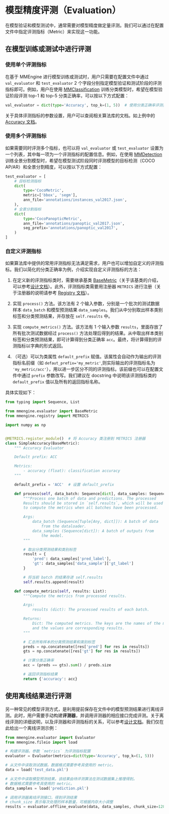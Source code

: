 # 模型精度评测（Evaluation）

在模型验证和模型测试中，通常需要对模型精度做定量评测。我们可以通过在配置文件中指定评测指标（Metric）来实现这一功能。

## 在模型训练或测试中进行评测

### 使用单个评测指标

在基于 MMEngine 进行模型训练或测试时，用户只需要在配置文件中通过 `val_evaluator` 和 `test_evaluator` 2 个字段分别指定模型验证和测试阶段的评测指标即可。例如，用户在使用 [MMClassification](https://github.com/open-mmlab/mmclassification) 训练分类模型时，希望在模型验证阶段评测 top-1 和 top-5 分类正确率，可以按以下方式配置：

```python
val_evaluator = dict(type='Accuracy', top_k=(1, 5))  # 使用分类正确率评测指标
```

关于具体评测指标的参数设置，用户可以查阅相关算法库的文档。如上例中的 [Accuracy 文档](https://mmclassification.readthedocs.io/en/1.x/api/generated/mmcls.evaluation.Accuracy.html#mmcls.evaluation.Accuracy)。

### 使用多个评测指标

如果需要同时评测多个指标，也可以将 `val_evaluator` 或 `test_evaluator` 设置为一个列表，其中每一项为一个评测指标的配置信息。例如，在使用 [MMDetection](https://github.com/open-mmlab/mmdetection) 训练全景分割模型时，希望在模型测试阶段同时评测模型的目标检测（COCO AP/AR）和全景分割精度，可以按以下方式配置：

```python
test_evaluator = [
    # 目标检测指标
    dict(
        type='CocoMetric',
        metric=['bbox', 'segm'],
        ann_file='annotations/instances_val2017.json',
    ),
    # 全景分割指标
    dict(
        type='CocoPanopticMetric',
        ann_file='annotations/panoptic_val2017.json',
        seg_prefix='annotations/panoptic_val2017',
    )
]
```

### 自定义评测指标

如果算法库中提供的常用评测指标无法满足需求，用户也可以增加自定义的评测指标。我们以简化的分类正确率为例，介绍实现自定义评测指标的方法：

1. 在定义新的评测指标类时，需要继承基类 [BaseMetric](mmengine.evaluator.BaseMetric)（关于该基类的介绍，可以参考[设计文档](../design/evaluation.md)）。此外，评测指标类需要用注册器 `METRICS` 进行注册（关于注册器的说明请参考 [Registry 文档](../advanced_tutorials/registry.md)）。

2. 实现 `process()` 方法。该方法有 2 个输入参数，分别是一个批次的测试数据样本 `data_batch` 和模型预测结果 `data_samples`。我们从中分别取出样本类别标签和分类预测结果，并存放在 `self.results` 中。

3. 实现 `compute_metrics()` 方法。该方法有 1 个输入参数 `results`，里面存放了所有批次测试数据经过 `process()` 方法处理后得到的结果。从中取出样本类别标签和分类预测结果，即可计算得到分类正确率 `acc`。最终，将计算得到的评测指标以字典的形式返回。

4. （可选）可以为类属性 `default_prefix` 赋值。该属性会自动作为输出的评测指标名前缀（如 `defaut_prefix='my_metric'`,则实际输出的评测指标名为 `'my_metric/acc'`），用以进一步区分不同的评测指标。该前缀也可以在配置文件中通过 `prefix` 参数改写。我们建议在 docstring 中说明该评测指标类的 `default_prefix` 值以及所有的返回指标名称。

具体实现如下：

```python
from typing import Sequence, List

from mmengine.evaluator import BaseMetric
from mmengine.registry import METRICS

import numpy as np


@METRICS.register_module()  # 将 Accuracy 类注册到 METRICS 注册器
class SimpleAccuracy(BaseMetric):
    """ Accuracy Evaluator

    Default prefix: ACC

    Metrics:
        - accuracy (float): classification accuracy
    """

    default_prefix = 'ACC'  # 设置 default_prefix

    def process(self, data_batch: Sequence[dict], data_samples: Sequence[dict]):
        """Process one batch of data and predictions. The processed
        Results should be stored in `self.results`, which will be used
        to compute the metrics when all batches have been processed.

        Args:
            data_batch (Sequence[Tuple[Any, dict]]): A batch of data
                from the dataloader.
            data_samples (Sequence[dict]): A batch of outputs from
                the model.
        """

        # 取出分类预测结果和类别标签
        result = {
            'pred': data_samples['pred_label'],
            'gt': data_samples['data_sample']['gt_label']
        }

        # 将当前 batch 的结果存进 self.results
        self.results.append(result)

    def compute_metrics(self, results: List):
        """Compute the metrics from processed results.

        Args:
            results (dict): The processed results of each batch.

        Returns:
            Dict: The computed metrics. The keys are the names of the metrics,
            and the values are corresponding results.
        """

        # 汇总所有样本的分类预测结果和类别标签
        preds = np.concatenate([res['pred'] for res in results])
        gts = np.concatenate([res['gt'] for res in results])

        # 计算分类正确率
        acc = (preds == gts).sum() / preds.size

        # 返回评测指标结果
        return {'accuracy': acc}
```

## 使用离线结果进行评测

另一种常见的模型评测方式，是利用提前保存在文件中的模型预测结果进行离线评测。此时，用户需要手动构建**评测器**，并调用评测器的相应接口完成评测。关于离线评测的详细说明，以及评测器和评测指标的关系，可以参考[设计文档](../design/evaluation.md)。我们仅在此给出一个离线评测示例：

```python
from mmengine.evaluator import Evaluator
from mmengine.fileio import load

# 构建评测器。参数 `metrics` 为评测指标配置
evaluator = Evaluator(metrics=dict(type='Accuracy', top_k=(1, 5)))

# 从文件中读取测试数据。数据格式需要参考具使用的 metric。
data = load('test_data.pkl')

# 从文件中读取模型预测结果。该结果由待评测算法在测试数据集上推理得到。
# 数据格式需要参考具使用的 metric。
data_samples = load('prediction.pkl')

# 调用评测器离线评测接口，得到评测结果
# chunk_size 表示每次处理的样本数量，可根据内存大小调整
results = evaluator.offline_evaluate(data, data_samples, chunk_size=128)

```

